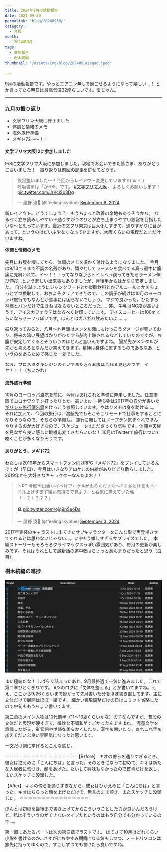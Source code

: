 ```yaml
---
title: 2024年9月の活動報告
date: 2024-09-30
permalink: "blog/20240930/"
category:
  - 月報
month:
  - 2024年9月
tags:
  - 進捗報告
  - 樹木続編
thumbnail: "/assets/img/blog/202409_asagao.jpeg"

---
```


9月の活動報告です。やっとエアコン無しで過ごせるようになって嬉しい…！
とか言ってたら明日は最高気温32度らしいです。夏じゃん。

<hr>

### 九月の振り返り
- 文学フリマ大阪に行きました
- 体調と情緒のメモ
- 海外旅行準備
- メギド72〜〜！！

#### 文学フリマ大阪12に参加しました
9/8に文学フリマ大阪に参加しました。現地でお会いできた皆さま、ありがとうございました！　振り返りは[前回の記事](/blog/20240922)を併せてどうぞ。

<blockquote class="twitter-tweet"><p lang="ja" dir="ltr">設営整いました〜！今回からレイアウト変更しています✌︎(&#39;ω&#39;✌︎ )<br>呼吸書房は「か-08」です。 <a href="https://twitter.com/hashtag/%E6%96%87%E5%AD%A6%E3%83%95%E3%83%AA%E3%83%9E%E5%A4%A7%E9%98%AA?src=hash&amp;ref_src=twsrc%5Etfw">#文学フリマ大阪</a> 、よろしくお願いします！ <a href="https://t.co/JrKciSo3Dg">pic.twitter.com/JrKciSo3Dg</a></p>&mdash; 風野 湊🌿 (@feelingskyblue) <a href="https://twitter.com/feelingskyblue/status/1832614874578567505?ref_src=twsrc%5Etfw">September 8, 2024</a></blockquote> <script async src="https://platform.twitter.com/widgets.js" charset="utf-8"></script>

新レイアウト。どうでしょう？　もうちょっと改善の余地もありそうかな。
なるべく立ち読みしやすい＋通りすがりのひとが立ち止まりやすい設営を目指したいな〜と思っています。最近の文フリ東京は巨大化しすぎて、通りすがりに目があって…というのはだいぶ少なくなっていますが、大阪くらいの規模だとまだ叶いますね。

#### 体調と情緒のメモ
先月にお腹を壊してから、体調のメモを細かく付けるようになりました。
今月は9/13ごろまで不調の名残があり、嬉々としてラーメンを食べてる真っ最中に腹痛に見舞われて、イ〜！！！ってなりながらトイレへ→戻ってきたらラーメン伸び伸び…という悲しい出来事もありましたが、月後半からはかなり安定しました。
自分を試すようにジャンクフードとか炭酸飲料とかアルコールとかをちょっとずつ摂取して、おおよそクリアできたので、この調子が続けは10月のヨーロッパ旅行でもなんとか食事には困らないでしょう。 マジで良かった。ひたすら林檎とパンだけで生きねばならないところだった……笑。
牛乳はNG度が高いようで、アイスカフェラテはなるべく封印しています。
アイスコーヒーは100mlくらいならセーフっぽいです。ほんとはガバガバ飲みたいよ……。

振り返ってみると、八月〜九月頭はメンタル面にもけっこうダメージが響いており、将来の暗い展望ばかりがひたすら脳内上映されるなどしていたのですが、お腹が安定してくるとそういうのほとんど無いんですよね。
腸が先かメンタルが先かと考えるとなんだか笑えてきます。精神は身体に属するものであるなあ…というのをあらためて感じた一夏でした。

なお、プロスタグランジンのせいでまた近々お腹は荒れる見込みです。イヤ！！！（ちいかわ）

#### 海外旅行準備
10月のヨーロッパ渡航を前に、今月はあれこれと準備に奔走しました。任意摂取でコロナワクチン打ったりとか。高いよお！
持ち物は2017年の自分が書いた<a href="https://feelingskyblue.tumblr.com/post/161469938467/2017%E3%82%AE%E3%83%AA%E3%82%B7%E3%83%A3%E6%97%85%E8%A1%8C-%E6%8C%81%E3%81%A1%E7%89%A9%E7%B7%A8" target="_blank" rel="noopenner noreferrer">ギリシャ旅行備忘録</a>をけっこう参照しています。やはりメモは身を助ける…。
それに加えて、今回の旅行は、渡航先でもそこそこリモートで仕事をすることになりそうなので、そちらの準備も。
旅行に関してはノープラン気まぐれでぼんやりするのが大好きなので、スケジュールはまだざっくり気味です。体調や天候を見ながら良い感じに臨機応変できたらいいな！
10月はTwitterで旅行について呟くことが多くなりそうです。

#### ありがとう、メギド72
わたしは2019年からスマートフォン向けRPG『メギド72』をプレイしているんですが（早口）、今月はいきなりアロケルの供給がありビビり散らしました。2019年から大好きなキャラクターなんだよお！！
<blockquote class="twitter-tweet"><p lang="ja" dir="ltr">＞RT 今回の出会いイベはアロケルが出るんだよな〜♪まあとは言えハードル上げすぎず緩い気持ちで見よう…と呑気に構えていた私「！？！？？？」<br><br>🪦 <a href="https://t.co/ojq9nSeoDs">pic.twitter.com/ojq9nSeoDs</a></p>&mdash; 風野 湊🌿 (@feelingskyblue) <a href="https://twitter.com/feelingskyblue/status/1830954468357349547?ref_src=twsrc%5Etfw">September 3, 2024</a></blockquote>
2017年実装のキャラストに出てきたサブキャラクターをこんな形で再登場させてくれるとは思わないじゃない…。いやもう嬉しすぎるサプライズでした。
本編ストーリーもそろそろクライマックスっぽい雰囲気があり、毎月の更新が楽しみです。それはそれとして最新話の道中敵はちょっとあんまりだったと思う（白目）。


### 樹木続編の進捗
<img src="/assets/img/blog/commit_log_202409.png" alt="9月のコミットログ" loading="lazy" width="800" class="">

また極端だな！
しばらく詰まったあと、9月最終週で一気に進みました。これで第二章ひとくぎりです。
9/3のログに「文体を整える」とか書いてますね。ええ、ここから9/26くらいまで掛かって先月書いた分をほぼ書き直してます。主に文体だけで展開はほぼ一緒です。
細かい表現調整だけの日はコミット省略したので中旬ももうちょい書いてます。

第二章のメイン人物は10代前半（11〜13歳くらいかな）の子なんですが、普段の文体だと表現が硬すぎて、微妙な不調和がすごかったんですよね。
児童文学を意識しながら、形容詞や単語を柔らかくしたり、漢字を開いたり、あれこれ手を加えてだいぶ良い雰囲気になったと思います。

一文だけ例に挙げるとこんな感じ。

＝＝＝＝＝＝＝＝＝＝＝＝＝＝＝＝
【Before】
キオの傍らを通りすぎるとき、彼女は控えめに「こんにちは」と言った。そのときになって初めて、キオは新たな入居者に気づき、顔をあげた。たいして興味もなかったので首肯だけを返し、またスケッチに没頭した。

【After】
キオの傍らを通りすぎながら、彼女はひかえめに「こんにちは」と言った。キオはちらっと顔を上げただけで、無言のまま頷き、またスケッチに没頭した。
＝＝＝＝＝＝＝＝＝＝＝＝＝＝＝＝

ほんとは初稿を最後まで書き上げてからこういうことした方が良いんだろうけど、私はそういうのができないタイプだというのはもう自分でも分かっているので…。

第一部にあたるパートは次の第三章でラストです。
はてさて10月はどれくらい小説を書けるのか…さすがにおやすみ期間になる気もしつつ、ノートパソコンは旅先に持ってゆくので、すこしずつでも書けたら良いですね。
